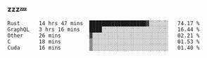 ### zzz💤

<!--
**ArberSephirotheca/ArberSephirotheca** is a ✨ _special_ ✨ repository because its `README.md` (this file) appears on your GitHub profile.

Here are some ideas to get you started:

- 🌱 I’m currently learning Rust, Distributed System, and Database.
- 😄 Pronouns: He/Him
-->

<!--START_SECTION:waka-->
```text
Rust      14 hrs 47 mins  ██████████████████▓░░░░░░   74.17 % 
GraphQL   3 hrs 16 mins   ████░░░░░░░░░░░░░░░░░░░░░   16.44 % 
Other     26 mins         ▓░░░░░░░░░░░░░░░░░░░░░░░░   02.21 % 
C         18 mins         ▒░░░░░░░░░░░░░░░░░░░░░░░░   01.53 % 
Cuda      16 mins         ▒░░░░░░░░░░░░░░░░░░░░░░░░   01.40 % 
```
<!--END_SECTION:waka-->
